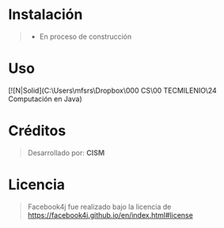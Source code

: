 # Instalación
>  - En proceso de construcción

# Uso
[![N|Solid](C:\Users\mfsrs\Dropbox\000 CS\00 TECMILENIO\24 Computación en Java)

# Créditos
> Desarrollado por:
> **CISM**
# Licencia
> Facebook4j fue realizado bajo la
> licencia de
> https://facebook4j.github.io/en/index.html#license

